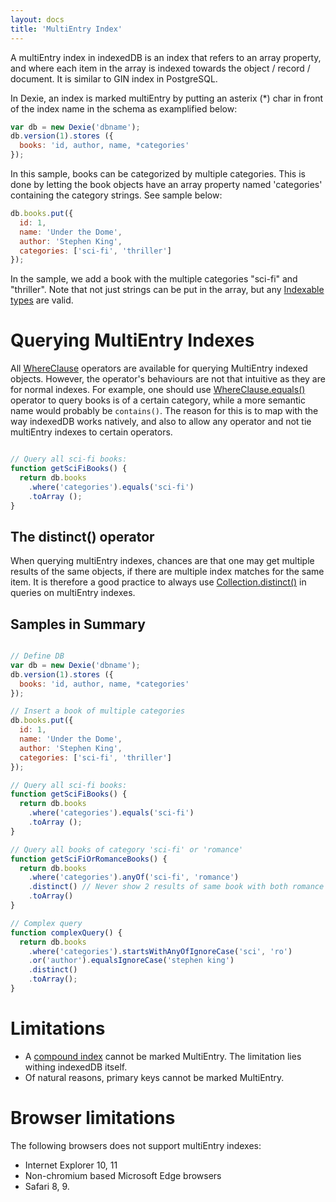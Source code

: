 ```yaml
---
layout: docs
title: 'MultiEntry Index'
---
```


A multiEntry index in indexedDB is an index that refers to an array property, and where each item in the array is indexed towards the object / record / document. It is similar to GIN index in PostgreSQL. 

In Dexie, an index is marked multiEntry by putting an asterix (*) char in front of the index name in the schema as examplified below:

```javascript
var db = new Dexie('dbname');
db.version(1).stores ({
  books: 'id, author, name, *categories'
});
```

In this sample, books can be categorized by multiple categories. This is done by letting the book objects have an array property named 'categories' containing the category strings. See sample below:

```javascript
db.books.put({
  id: 1,
  name: 'Under the Dome', 
  author: 'Stephen King',
  categories: ['sci-fi', 'thriller']
});

```
In the sample, we add a book with the multiple categories "sci-fi" and "thriller". Note that not just strings can be put in the array, but any [Indexable types](/docs/Indexable-Type) are valid.

# Querying MultiEntry Indexes

All [WhereClause](/docs/WhereClause/WhereClause) operators are available for querying MultiEntry indexed objects. However, the operator's behaviours are not that intuitive as they are for normal indexes. For example, one should use [WhereClause.equals()](/docs/WhereClause/WhereClause.equals()) operator to query books is of a certain category, while a more semantic name would probably be `contains()`. The reason for this is to map with the way indexedDB works natively, and also to allow any operator and not tie multiEntry indexes to certain operators.

```javascript

// Query all sci-fi books:
function getSciFiBooks() {
  return db.books
    .where('categories').equals('sci-fi')
    .toArray ();
}

```

## The distinct() operator

When querying multiEntry indexes, chances are that one may get multiple results of the same objects, if there are multiple index matches for the same item. It is therefore a good practice to always use [Collection.distinct()](/docs/Collection/Collection.distinct()) in queries on multiEntry indexes.

## Samples in Summary

```javascript

// Define DB
var db = new Dexie('dbname');
db.version(1).stores ({
  books: 'id, author, name, *categories'
});

// Insert a book of multiple categories
db.books.put({
  id: 1,
  name: 'Under the Dome', 
  author: 'Stephen King',
  categories: ['sci-fi', 'thriller']
});

// Query all sci-fi books:
function getSciFiBooks() {
  return db.books
    .where('categories').equals('sci-fi')
    .toArray ();
}

// Query all books of category 'sci-fi' or 'romance'
function getSciFiOrRomanceBooks() {
  return db.books
    .where('categories').anyOf('sci-fi', 'romance')
    .distinct() // Never show 2 results of same book with both romance and sci-fi
    .toArray()
}

// Complex query
function complexQuery() {
  return db.books
    .where('categories').startsWithAnyOfIgnoreCase('sci', 'ro')
    .or('author').equalsIgnoreCase('stephen king')
    .distinct()
    .toArray();
}

```

# Limitations

* A [compound index](/docs/Compound-Index) cannot be marked MultiEntry. The limitation lies withing indexedDB itself.
* Of natural reasons, primary keys cannot be marked MultiEntry.

# Browser limitations

The following browsers does not support multiEntry indexes:

* Internet Explorer 10, 11
* Non-chromium based Microsoft Edge browsers
* Safari 8, 9.
